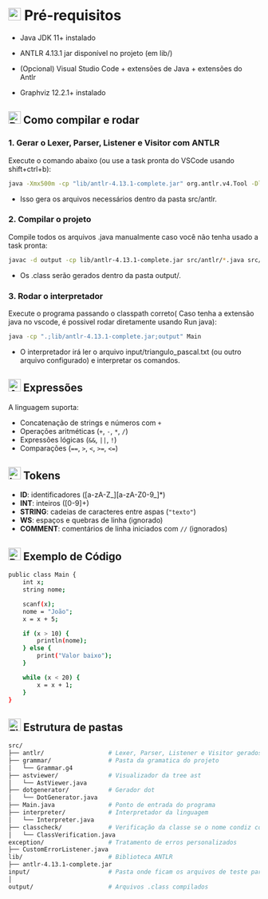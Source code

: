 # <img src="https://raw.githubusercontent.com/Tarikul-Islam-Anik/Animated-Fluent-Emojis/master/Emojis/Objects/Package.png" alt="Package" width="25" height="25" /> Pré-requisitos

- Java JDK 11+ instalado

- ANTLR 4.13.1 jar disponível no projeto (em lib/)

- (Opcional) Visual Studio Code + extensões de Java + extensões do Antlr

- Graphviz 12.2.1+ instalado

## <img src="https://raw.githubusercontent.com/Tarikul-Islam-Anik/Animated-Fluent-Emojis/master/Emojis/Travel%20and%20places/Rocket.png" alt="Rocket" width="25" height="25" /> Como compilar e rodar

### 1. Gerar o Lexer, Parser, Listener e Visitor com ANTLR

Execute o comando abaixo (ou use a task pronta do VSCode usando shift+ctrl+b):

```bash
java -Xmx500m -cp "lib/antlr-4.13.1-complete.jar" org.antlr.v4.Tool -Dlanguage=Java -visitor -o src/antlr src/grammar/Grammar.g4
```

- Isso gera os arquivos necessários dentro da pasta src/antlr.

### 2. Compilar o projeto

Compile todos os arquivos .java manualmente caso você não tenha usado a task pronta:

```bash
javac -d output -cp lib/antlr-4.13.1-complete.jar src/antlr/*.java src/Main.java src/exception/*.java src/interpreter/*.java src/astviewer/*.java src/dotgenerator/*.java src/classcheck/*.java
```

- Os .class serão gerados dentro da pasta output/.

### 3. Rodar o interpretador

Execute o programa passando o classpath correto( Caso tenha a extensão java no vscode, é possivel rodar diretamente usando Run java):

```bash
java -cp ".;lib/antlr-4.13.1-complete.jar;output" Main
```

- O interpretador irá ler o arquivo input/triangulo_pascal.txt (ou outro arquivo configurado) e interpretar os comandos.

## <img src="https://raw.githubusercontent.com/Tarikul-Islam-Anik/Animated-Fluent-Emojis/master/Emojis/Objects/Abacus.png" alt="Abacus" width="25" height="25" /> Expressões

A linguagem suporta:

- Concatenação de strings e números com `+`
- Operações aritméticas (`+`, `-`, `*`, `/`)
- Expressões lógicas (`&&`, `||`, `!`)
- Comparações (`==`, `>`, `<`, `>=`, `<=`)

## <img src="https://raw.githubusercontent.com/Tarikul-Islam-Anik/Animated-Fluent-Emojis/master/Emojis/Symbols/Input%20Latin%20Uppercase.png" alt="Input Latin Uppercase" width="25" height="25" /> Tokens

- **ID**: identificadores ([a-zA-Z_][a-zA-Z0-9_]*)
- **INT**: inteiros ([0-9]+)
- **STRING**: cadeias de caracteres entre aspas (`"texto"`)
- **WS**: espaços e quebras de linha (ignorado)
- **COMMENT**: comentários de linha iniciados com `//` (ignorados)

## <img src="https://raw.githubusercontent.com/Tarikul-Islam-Anik/Animated-Fluent-Emojis/master/Emojis/Objects/Pushpin.png" alt="Pushpin" width="25" height="25" /> Exemplo de Código

```bash
public class Main {
    int x;
    string nome;

    scanf(x);
    nome = "João";
    x = x + 5;

    if (x > 10) {
        println(nome);
    } else {
        print("Valor baixo");
    }

    while (x < 20) {
        x = x + 1;
    }
}
```

## <img src="https://raw.githubusercontent.com/Tarikul-Islam-Anik/Animated-Fluent-Emojis/master/Emojis/Objects/File%20Folder.png" alt="File Folder" width="25" height="25" /> Estrutura de pastas

```bash
src/
├── antlr/                  # Lexer, Parser, Listener e Visitor gerados
├── grammar/                # Pasta da gramatica do projeto
│   └── Grammar.g4          
├── astviewer/              # Visualizador da tree ast
│   └── AstViewer.java
├── dotgenerator/           # Gerador dot
│   └── DotGenerator.java 
├── Main.java               # Ponto de entrada do programa
├── interpreter/            # Interpretador da linguagem
│   └── Interpreter.java
├── classcheck/             # Verificação da classe se o nome condiz com o nome do arquivo
│   └── ClassVerification.java
exception/                  # Tratamento de erros personalizados
├── CustomErrorListener.java
lib/                        # Biblioteca ANTLR
├── antlr-4.13.1-complete.jar 
input/                      # Pasta onde ficam os arquivos de teste para rodar o programa
│ 
output/                     # Arquivos .class compilados

```
